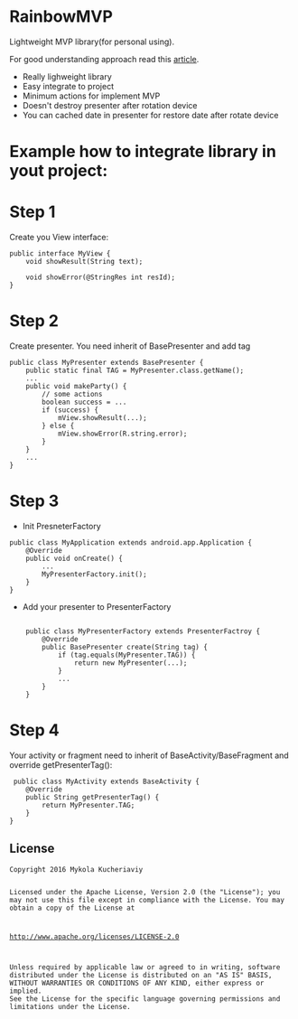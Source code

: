 # RainbowMVP
Lightweight MVP library(for personal using).

For good understanding approach read this [article](https://medium.com/@czyrux/presenter-surviving-orientation-changes-with-loaders-6da6d86ffbbf).

* Really lighweight library
* Easy integrate to project
* Minimum actions for implement MVP
* Doesn't destroy presenter after rotation device
* You can cached date in presenter for restore date after rotate device

# Example how to integrate library in yout project:

# Step 1
Create you View interface:

<pre><code>public interface MyView {
    void showResult(String text);
    
    void showError(@StringRes int resId);
}
</code></pre>

# Step 2
Create presenter. You need inherit of BasePresenter and add tag

<pre><code>public class MyPresenter extends BasePresenter<MyView> {
    public static final TAG = MyPresenter.class.getName();
    ...
    public void makeParty() {
        // some actions
        boolean success = ...
        if (success) {
            mView.showResult(...);
        } else {
            mView.showError(R.string.error);
        }
    }
    ...
}
</code></pre>

# Step 3
* Init PresneterFactory
<pre><code>public class MyApplication extends android.app.Application {
    @Override
    public void onCreate() {
        ...
        MyPresenterFactory.init();
    }
}
</code></pre>

* Add your presenter to PresenterFactory
<pre><code>
    public class MyPresenterFactory extends PresenterFactroy {
        @Override
        public BasePresenter create(String tag) {
            if (tag.equals(MyPresenter.TAG)) {
                return new MyPresenter(...);    
            }
            ...
        }
    }
</code></pre>

# Step 4
Your activity or fragment need to inherit of BaseActivity/BaseFragment and override getPresenterTag():
<pre><code> public class MyActivity extends BaseActivity {
    @Override
    public String getPresenterTag() {
        return MyPresenter.TAG;
    }
}
</code></pre>
<h2>
    <a id="user-content-license" class="anchor" href="#license" aria-hidden="true">
    <span class="octicon octicon-link"></span></a>License
</h2>
<pre><code>Copyright 2016 Mykola Kucheriaviy

Licensed under the Apache License, Version 2.0 (the "License");
you may not use this file except in compliance with the License.
You may obtain a copy of the License at

   http://www.apache.org/licenses/LICENSE-2.0

Unless required by applicable law or agreed to in writing, software
distributed under the License is distributed on an "AS IS" BASIS,
WITHOUT WARRANTIES OR CONDITIONS OF ANY KIND, either express or implied.
See the License for the specific language governing permissions and
limitations under the License.
</code></pre>
